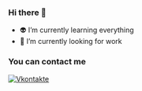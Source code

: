 ### Hi there 👻
- 👽 I’m currently learning everything
- 🔭 I’m currently looking for work

### You can contact me
[![Vkontakte](https://img.shields.io/badge/-VK-090909?style=for-the-badge&logo=vk&)](https://vk.com/k0rrra)
<!--[![Telegram](https://img.shields.io/badge/-Telegram-090909?style=for-the-badge&logo=telegram&)](https://t.me/K0rrra)
<!--
**l-Korrra-l/l-Korrra-l** is a ✨ _special_ ✨ repository because its `README.md` (this file) appears on your GitHub profile.

Here are some ideas to get you started:

- 🔭 I’m currently working on ...
- 🌱 I’m currently learning ...
- 👯 I’m looking to collaborate on ...
- 🤔 I’m looking for help with ...
- 💬 Ask me about ...
- 📫 How to reach me: ...
- 😄 Pronouns: ...
- ⚡ Fun fact: ...
-->
